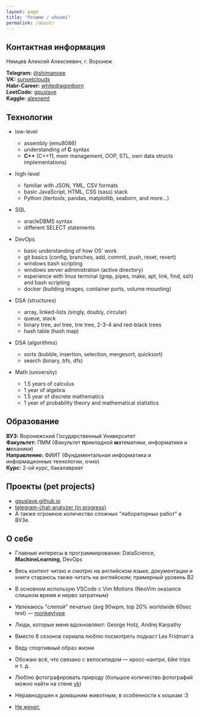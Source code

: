 ```yaml
---
layout: page
title: "Резюме / whoami"
permalink: /about/
---
```

## Контактная информация
Немцев Алексей Алексеевич, г. Воронеж  
  

**Telegram:** [@shimanoee](https://t.me/shimanoee)  
**VK:** [sunsetclouds](https://vk.com/sunsetclouds)  
**Habr-Career:** [whitedragonborn](https://career.habr.com/whitedragonborn)  
**LeetCode:** [gpuslave](https://leetcode.com/gpuslave/)  
**Kaggle:** [alexnemt](https://www.kaggle.com/alexnemt)  
  

## Технологии
- low-level
  - assembly (emu8086)
  - understanding of **C** syntax
  - **C++** (C++11, mem management, OOP, STL, own data structs implementations)

- high-level
  - familiar with JSON, YML, CSV formats
  - basic JavaScript, HTML, CSS (sass) stack
  - Python (itertools, pandas, matplotlib, seaborn, and more...)

- SQL
  - oracleDBMS syntax
  - different SELECT statements 

- DevOps
  - basic understanding of how OS' work
  - git basics (config, branches, add, commit, push, reset, revert)
  - windows bash scripting
  - windows server administration (active directory)
  - experience with linux terminal (grep, pipes, make, apt, link, find, ssh) and bash scripting
  - docker (building images, container ports, volume mounting)

- DSA (structures)
  - array, linked-lists (singly, doubly, circular)
  - queue, stack
  - binary tree, avl tree, trie tree, 2-3-4 and red-black trees
  - hash table (hash map)

- DSA (algorithms)
  - sorts (bubble, insertion, selection, mergesort, quicksort)
  - search (binary, bfs, dfs)

- Math (university)
  - 1.5 years of calculus
  - 1 year of algebra
  - 1.5 year of discrete mathematics
  - 1 year of probability theory and mathematical statistics
    
  
## Образование
**ВУЗ:** Воронежский Государственный Университет \
**Факультет:** ПММ (Факультет **п**рикладной **м**атематики, информатики и **м**еханики) \
**Направление:** ФИИТ (Фундаментальная информатика и информационные технологии, очно) \
**Курс:** 2-ой курс, бакалавриат
  
## Проекты (pet projects)
- [gpuslave.github.io](https://github.com/gpuslave/gpuslave.github.io)
- [telegram-chat-analyzer (in progress)](https://github.com/gpuslave/telegram-chat-analyzer) 
- А также огромное количество сложных "лабораторных работ" в ВУЗе.

## О себе
- Главные интересы в программировании: DataScience, **MachineLearning**, DevOps
- Весь контент читаю и смотрю на английском языке, документации и книги стараюсь также читать на английском; примерный уровень B2


- В основном использую VSCode с Vim Motions (NeoVim оказался слишком время и нерво затратным)
- Увлекаюсь "слепой" печатью (avg 90wpm, top 20% worldwide 60sec test) — [monkeytype](https://monkeytype.com/profile/sunsetclouds.)
- Люди, которые меня вдохновляют: George Hotz, Andrej Karpathy 
- Вместо 8 сезонов сериала люблю посмотреть подкаст Lex Fridman'а
- Веду спортивный образ жизни
- Обожаю всё, что связано с велосипедом — кросс-кантри, bike trips и т. д.
- Люблю фотографировать природу (большое количество фотографий можно найти на стене [vk](https://vk.com/sunsetclouds))
- Неравнодушен к домашним животным, в особенности к кошкам :3
- [Не женат.](https://youtu.be/9Q4VTY8j-p4?si=gBA55EDuW_g63Q6t&t=3)




<!-- [jekyll][jekyll-organization] /
[jekyll-organization]: https://github.com/jekyll -->
